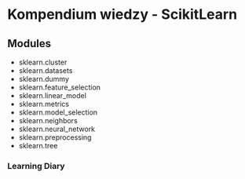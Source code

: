 # Kompendium wiedzy - ScikitLearn

## Modules
- sklearn.cluster
- sklearn.datasets
- sklearn.dummy
- sklearn.feature_selection
- sklearn.linear_model
- sklearn.metrics
- sklearn.model_selection
- sklearn.neighbors
- sklearn.neural_network
- sklearn.preprocessing
- sklearn.tree

### Learning Diary


